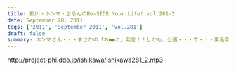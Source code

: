```yaml
---
title: 石川・ホンマ・ぶるんのBe-SIDE Your Life! vol.281-2
date: September 28, 2011
tags: ['2011', 'September 2011', 'vol.281']
draft: false
summary: ホンマさん・・・まさかの「お●●こ」発言！！しかも、公道・・・で・・・東名高速で止まらなかったらしいです。NAMAE
---
```


http://project-phi.ddo.jp/ishikawa/ishikawa281_2.mp3